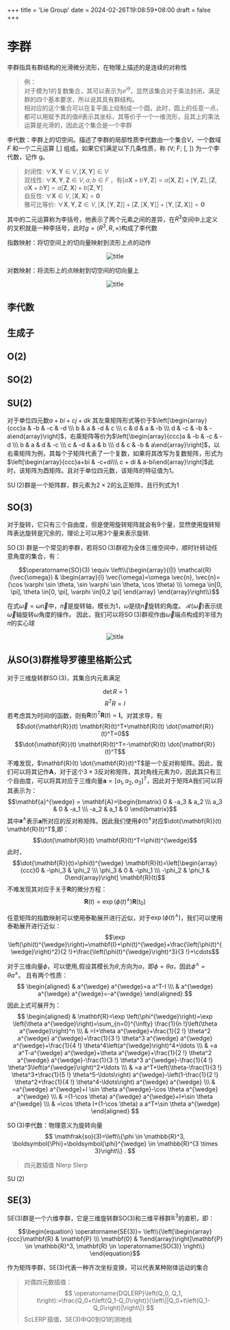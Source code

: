 +++
title = 'Lie Group'
date = 2024-02-26T19:08:59+08:00
draft = false
+++

# 李群

李群指具有群结构的光滑微分流形，在物理上描述的是连续的对称性

>例：\
    对于模为1的复数集合，其可以表示为$e^{i\theta}$，显然该集合对于乘法封闭，满足群的四个基本要求，所以说其具有群结构。\
>相对应的这个集合可以在复平面上绘制成一个圆，此时，圆上的任意一点，都可以用赋予其的值$\theta$表示其坐标，其等价于一个一维流形，且其上的乘法运算是光滑的，因此这个集合是一个李群

李代数：李群上的切空间。描述了李群的局部性质李代数由一个集合$V$，一个数域$F$ 和一个二元运算 $[,]$ 组成。如果它们满足以下几条性质，称 (V; F; [, ]) 为一个李代数，记作 g。

>封闭性: $\forall \mathbf{X}, \mathbf{Y} \in V,[\mathbf{X}, \mathbf{Y}] \in V$\
>双线性: $\forall \mathbf{X}, \mathbf{Y}, \mathbf{Z} \in V, a, b \in F$ ，有$[a \mathbf{X}+b \mathbf{Y}, \mathbf{Z}]=a[\mathbf{X}, \mathbf{Z}]+[\mathbf{Y}, \mathbf{Z}],[\mathbf{Z}, a \mathbf{X}+b \mathbf{Y}]=a[\mathbf{Z}, \mathbf{X}]+b[\mathbf{Z}, \mathbf{Y}]$\
>自反性: $\forall \mathbf{X} \in V,[\mathbf{X}, \mathbf{X}]=\mathbf{0}$\
>雅可比等价: $\forall \mathbf{X}, \mathbf{Y}, \mathbf{Z} \in V,[\mathbf{X},[\mathbf{Y}, \mathbf{Z}]]+[\mathbf{Z},[\mathbf{X}, \mathbf{Y}]]+[\mathbf{Y},[\mathbf{Z}, \mathbf{X}]]=\mathbf{0}$

其中的二元运算称为李括号，他表示了两个元素之间的差异，在$R^3$空间中上定义的叉积就是一种李括号，此时$g=(R^3,R,\times)$构成了李代数

指数映射：将切空间上的切向量映射到流形上点的动作

<center>

![title](./pic/e_map.png)

</center>

对数映射：将流形上的点映射到切空间的切向量上

<center>

![title](./pic/log_map.png)

</center>

## 李代数

## 生成子

## O(2)

## SO(2)

## SU(2)

对于单位四元数$a+bi+cj+dk$
其左乘矩阵形式等价于$\left[\begin{array}{ccc}a & -b & -c & -d \\\ 
b & a & -d & c \\\ 
c & d & a & -b \\\ 
d & -c & -b & -a\end{array}\right]$，右乘矩阵等价为$\left[\begin{array}{ccc}a & -b & -c & -d \\\ 
b & a & d & -c \\\ 
c & -d & a & b \\\ 
d & c & -b & a\end{array}\right]$，以右乘矩阵为例，其每个子矩阵代表了一个复数，如果将其改写为复数矩阵，形式为$\left[\begin{array}{ccc}a+bi & -c+di\\\
c + di & a-bi\end{array}\right]$此时，该矩阵为酉矩阵。且对于单位四元数，该矩阵的特征值为1。

$\operatorname{SU}(2)$群是一个矩阵群，群元素为$2\times2$的幺正矩阵，且行列式为1

## SO(3)

对于旋转，它只有三个自由度，但是使用旋转矩阵就会有9个量，显然使用旋转矩阵表达旋转是冗余的，理论上可以用3个量来表示旋转.

$\operatorname{SO}(3)$ 群是一个常见的李群，若将$\operatorname{SO}(3)$群视为全体三维空间中，顺时针转动任意角度的集合，有：

$$\operatorname{SO}(3) \equiv \left\\{\begin{array}{l|l}
\mathcal{R}(\vec{\omega}) & \begin{array}{l}
\vec{\omega}=\omega \vec{n}, \vec{n}=(\cos \varphi \sin \theta, \sin \varphi \sin \theta, \cos \theta) \\\
\omega \in[0, \pi], \theta \in[0, \pi], \varphi \in[0,2 \pi]
\end{array}
\end{array}\right\\}$$

在式$\vec{\omega}=\omega \vec{n}$中，$\vec{n}$是旋转轴，模长为1，$\omega$是绕$\vec{n}$旋转的角度。
$\mathcal{R}(\vec{\omega})$表示绕$\vec{\omega}$轴旋转$\omega$角度的操作。
因此，我们可以将$\operatorname{SO}(3)$群视作由$\vec{\omega}$端点构成的半径为$\pi$的实心球

<center>

![title](./pic/so3_sphere.png)

</center>

<!-- 任何$\operatorname{SO}(3)$的元素都可以表示为三个初等旋转矩阵的乘积 -->

## 从SO(3)群推导罗德里格斯公式

对于三维旋转群$\operatorname{SO}(3)$，其集合内元素满足

$$\det R=1$$
$$R^TR=I$$
若考虑其为时间$t$的函数，则有$\mathbf{R}(t)^T\mathbf{R}(t)=\mathbf{I}$。对其求导，有
$$\dot{\mathbf{R}}(t) \mathbf{R}(t)^T+\mathbf{R}(t) \dot{\mathbf{R}}(t)^T=0$$
$$\dot{\mathbf{R}}(t) \mathbf{R}(t)^T=-\mathbf{R}(t) \dot{\mathbf{R}}(t)^T$$
不难发现，$\mathbf{R}(t) \dot{\mathbf{R}}(t)^T$是一个反对称矩阵。因此，我们可以将其记作${\mathbf{A}}$，对于这个$3\times 3$反对称矩阵，其对角线元素为0，因此其只有三个自由度，可以将其对应于三维向量$\mathbf{a} = [a_1, a_2, a_3]^T$，因此对于矩阵A我们可以将其表示为：
$$\mathbf{a}^{\wedge} = \mathbf{A}=\begin{bmatrix}
 0 & -a_3 & a_2 \\\
  a_3 & 0 & -a_1 \\\
 -a_2 & a_1 & 0
\end{bmatrix}$$
其中$\mathbf{a}^{\wedge}$表示$\mathbf{a}$所对应的反对称矩阵。因此我们使用$\phi(t)^{\wedge}$对应$\dot{\mathbf{R}}(t) \mathbf{R}(t)^T$,即：
$$\dot{\mathbf{R}}(t) \mathbf{R}(t)^T=\phi(t)^{\wedge}$$
此时，$$\dot{\mathbf{R}}(t)=\phi(t)^{\wedge} \mathbf{R}(t)=\left[\begin{array}{ccc}0 & -\phi_3 & \phi_2 \\\ \phi_3 & 0 & -\phi_1 \\\ -\phi_2 & \phi_1 & 0\end{array}\right] \mathbf{R}(t)$$
不难发现其对应于关于$\mathbf{R}$的微分方程：
$$\mathbf{R}(t)=\exp \left(\phi(t)^{\wedge}\right) \mathbf{R}\left(t_0\right)$$

任意矩阵的指数映射可以使用泰勒展开进行近似，对于$\exp \left(\phi(t)^{\wedge}\right)$，我们可以使用泰勒展开进行近似：
$$\exp \left(\phi(t)^{\wedge}\right)=\mathbf{I}+\phi(t)^{\wedge}+\frac{\left(\phi(t)^{\wedge}\right)^2}{2 !}+\frac{\left(\phi(t)^{\wedge}\right)^3}{3 !}+\cdots$$

对于三维向量$\phi$，可以使用,假设其模长为$\theta$,方向为$a$，即$\phi=\theta {a}$，因此$\phi^{\wedge}=\theta {a}^{\wedge}$。
且有两个性质：
$$
\begin{aligned}
& a^{\wedge} a^{\wedge}=a a^T-I \\\
& a^{\wedge} a^{\wedge} a^{\wedge}=-a^{\wedge}
\end{aligned}
$$
因此上式可展开为：
$$
\begin{aligned}
& \mathbf{R}=\exp \left(\phi^{\wedge}\right)=\exp \left(\theta a^{\wedge}\right)=\sum_{n=0}^{\infty} \frac{1}{n !}\left(\theta a^{\wedge}\right)^n \\\
& =I+\theta a^{\wedge}+\frac{1}{2 !} \theta^2 a^{\wedge} a^{\wedge}+\frac{1}{3 !} \theta^3 a^{\wedge} a^{\wedge} a^{\wedge}+\frac{1}{4 !} \theta^4\left(a^{\wedge}\right)^4+\ldots \\\
& =a a^T-a^{\wedge} a^{\wedge}+\theta a^{\wedge}+\frac{1}{2 !} \theta^2 a^{\wedge} a^{\wedge}-\frac{1}{3 !} \theta^3 a^{\wedge}-\frac{1}{4 !} \theta^3\left(a^{\wedge}\right)^2+\ldots \\\
& =a a^T+\left(\theta-\frac{1}{3 !} \theta^3+\frac{1}{5 !} \theta^5-\ldots\right) a^{\wedge}-\left(1-\frac{1}{2 !} \theta^2+\frac{1}{4 !} \theta^4-\ldots\right) a^{\wedge} a^{\wedge} \\\
& =a^{\wedge} a^{\wedge}+I \sin \theta a^{\wedge}-\cos \theta a^{\wedge} a^{\wedge} \\\
& =(1-\cos \theta) a^{\wedge} a^{\wedge}+I+\sin \theta a^{\wedge} \\\
& =\cos \theta I+(1-\cos \theta) a a^T+\sin \theta a^{\wedge}
\end{aligned}
$$

$\operatorname{SO}(3)$李代数：物理意义为旋转向量
$$
\mathfrak{so}(3)=\left\\{\phi \in \mathbb{R}^3, \boldsymbol{\Phi}=\boldsymbol{\phi}^{\wedge} \in \mathbb{R}^{3 \times 3}\right\\} .
$$

>四元数插值
    Nlerp
    Slerp

$\operatorname{SU}(2)$

## SE(3)

$\operatorname{SE(3)}$群是一个六维李群，它是三维旋转群$\operatorname{SO(3)}$和三维平移群$\mathbb{R}^3$的直积，即：

$$\begin{equation}
\operatorname{SE(3)}= \left\\{\left[\begin{array}{ccc}\mathbf{R} & \mathbf{P} \\\ \mathbf{0} & 1\end{array}\right]\mathbf{P} \in \mathbb{R}^3, \mathbf{R} \in \operatorname{SO(3)}    \right\\}
\end{equation}$$

作为矩阵李群，$\operatorname{SE(3)}$代表一种齐次坐标变换，可以代表某种刚体运动的集合

>对偶四元数插值：
$$
\operatorname{DQLERP}\left(Q_0, Q_1, t\right):=\frac{Q_0+t\left(Q_1-Q_0\right)}{\left\||Q_0+t\left(Q_1-Q_0\right)|\right\|}
$$
>$\operatorname{ScLERP}$插值，SE(3)中Q0到Q1的测地线